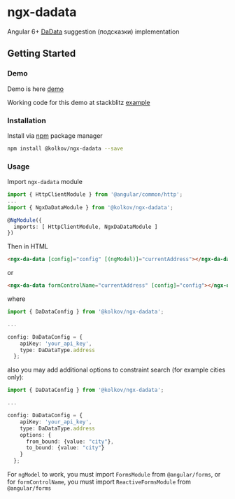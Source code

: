 # ngx-dadata
Angular 6+ [DaData][dadata] suggestion (подсказки) implementation

## Getting Started

### Demo
Demo is here [demo][demo]

Working code for this demo at stackblitz [example][example]

### Installation

Install via [npm][npm] package manager

```bash
npm install @kolkov/ngx-dadata --save
```

### Usage

Import `ngx-dadata` module

```typescript
import { HttpClientModule } from '@angular/common/http';
...
import { NgxDaDataModule } from '@kolkov/ngx-dadata';

@NgModule({
  imports: [ HttpClientModule, NgxDaDataModule ]
})
```

Then in HTML

```html
<ngx-da-data [config]="config" [(ngModel)]="currentAddress"></ngx-da-data>
```

or

```html
<ngx-da-data formControlName="currentAddress" [config]="config"></ngx-da-data>
```

where

```typescript
import { DaDataConfig } from '@kolkov/ngx-dadata';

...

config: DaDataConfig = {
    apiKey: 'your_api_key',
    type: DaDataType.address
  };
```

also you may add additional options to constraint search (for example cities only):

```typescript
import { DaDataConfig } from '@kolkov/ngx-dadata';

...

config: DaDataConfig = {
    apiKey: 'your_api_key',
    type: DaDataType.address
    options: {
      from_bound: {value: "city"},
      to_bound: {value: "city"}
    }
  };
```

For `ngModel` to work, you must import `FormsModule` from `@angular/forms`, or for `formControlName`, you must import `ReactiveFormsModule` from `@angular/forms`

[npm]: https://www.npmjs.com/
[dadata]: https://dadata.ru/api/suggest/
[demo]: https://ngx-dadata.stackblitz.io/
[example]: https://stackblitz.com/edit/ngx-dadata
